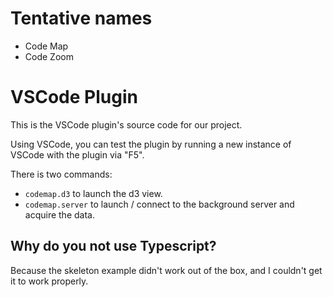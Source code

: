 # Tentative names
- Code Map
- Code Zoom

# VSCode Plugin
This is the VSCode plugin's source code for our project.

Using VSCode, you can test the plugin by running a new instance of VSCode with the plugin via "F5".

There is two commands:
- `codemap.d3` to launch the d3 view.
- `codemap.server` to launch / connect to the background server and acquire the data.

## Why do you not use Typescript?
Because the skeleton example didn't work out of the box, and I couldn't get it to work properly.